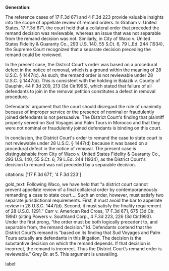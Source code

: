 **Generation:**



The reference cases of 17 F.3d 671 and 4 F.3d 223 provide valuable insights into the scope of appellate review of remand orders. In Graham v. United States, 17 F.3d 671, the court held that a collateral order that preceded the remand decision was reviewable, whereas an issue that was not separable from the remand decision was not. Similarly, in City of Waco v. United States Fidelity & Guaranty Co., 293 U.S. 140, 55 S.Ct. 6, 79 L.Ed. 244 (1934), the Supreme Court recognized that a separate decision preceding the remand could be reviewed.

In the present case, the District Court's order was based on a procedural defect in the notice of removal, which is a ground within the meaning of 28 U.S.C. § 1447(c). As such, the remand order is not reviewable under 28 U.S.C. § 1447(d). This is consistent with the holding in Balazik v. County of Dauphin, 44 F.3d 209, 213 (3d Cir.1995), which stated that failure of all defendants to join in the removal petition constitutes a defect in removal procedure.

Defendants' argument that the court should disregard the rule of unanimity because of improper service or the presence of nominal or fraudulently joined defendants is not persuasive. The District Court's finding that plaintiff properly served on Sud Voyages and Palm Tours in Morocco and that they were not nominal or fraudulently joined defendants is binding on this court.

In conclusion, the District Court's order to remand the case to state court is not reviewable under 28 U.S.C. § 1447(d) because it was based on a procedural defect in the notice of removal. The present case is distinguishable from City of Waco v. United States Fidelity & Guaranty Co., 293 U.S. 140, 55 S.Ct. 6, 79 L.Ed. 244 (1934), as the District Court's decision to remand was not preceded by a separable decision.



citations: ['17 F.3d 671', '4 F.3d 223']

gold_text: Following Waco, we have held that “a district court cannot prevent appellate review of a final collateral order by contemporaneously remanding a case to state court.... Such an order, however, must satisfy two separate jurisdictional requirements. First, it must avoid the bar to appellate review in 28 U.S.C. 1447(d). Second, it must satisfy the finality requirement of 28 U.S.C. 1291.” Carr v. American Red Cross, 17 F.3d 671, 675 (3d Cir. 1994) (citing Powers v. Southland Corp., 4 F.3d 223, 226 (3d Cir.1993). Under the first prong, “the order must be both logically precedent to, and separable from, the remand decision.” Id. Defendants contend that the District Court’s remand is “based on its finding that Sud Voyages and Palm Tours actually are defendants in this litigation. The decision is the substantive decision on which the remand depends. If that decision is incorrect, the remand is incorrect. Thus the District Court’s remand order is reviewable.” Grey Br. at 5. This argument is unavailing.

label: 
